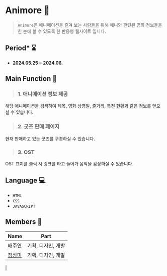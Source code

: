 # Animore 🎦
>`Animore`은 애니메이션을 즐겨 보는 사람들을 위해 애니와 관련된 영화 정보들을 한 눈에 볼 수 있도록 한 반응형 웹사이트 입니다.    
## Period* ⌛
- **2024.05.25 ~ 2024.06.**
 
 
## Main Function 📌
>### **1. 애니메이션 정보 제공**  
해당 애니메이션을 검색하여 제목, 영화 상영일, 줄거리, 특전 현황과 같은 정보를 얻으실 수 있습니다.  <br>
>### **2. 굿즈 판매 페이지**
현재 판매하고 있는 굿즈를 구경하실 수 있습니다.  <br>
>### **3. OST**
OST 표지를 클릭 시 링크를 타고 들어가 음악을 감상하실 수 있습니다.  <br>   

## Language 💻
- `HTML`
- `CSS`
- `JAVASCRIPT`  
 

## Members 👤
Name | Part
------------ | ------------- 
[배주연](https://github.com/juyeon-Bae?tab=repositories)| 기획, 디자인, 개발
[정상미](https://github.com/beebe0mg) |기획, 디자인, 개발
|
